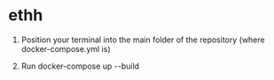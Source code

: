 # ethh

1. Position your terminal into the main folder of the repository (where docker-compose.yml is)

2. Run docker-compose up --build
